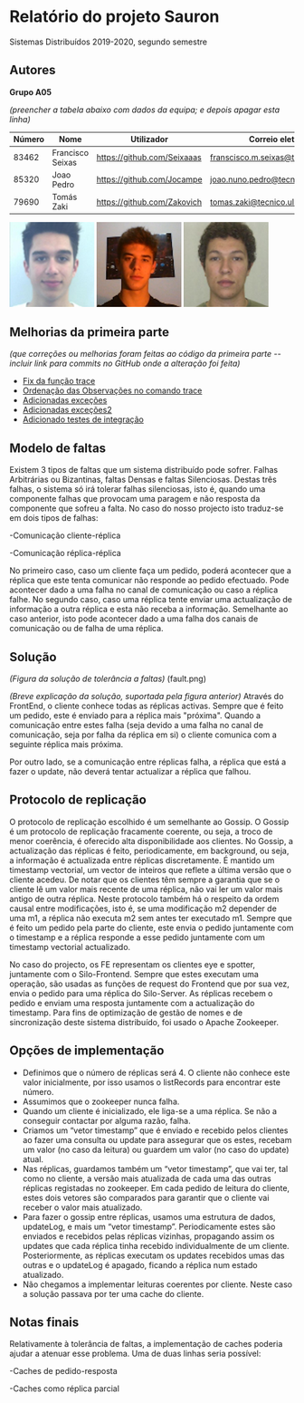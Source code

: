 # Relatório do projeto Sauron

Sistemas Distribuídos 2019-2020, segundo semestre


## Autores
 
**Grupo A05**


*(preencher a tabela abaixo com dados da equipa; e depois apagar esta linha)*  

| Número | Nome              | Utilizador                       | Correio eletrónico                  |
| -------|-------------------|----------------------------------| ------------------------------------|
| 83462  | Francisco Seixas| <https://github.com/Seixaaas>  | <franscisco.m.seixas@tecnico.ulisboa.pt>|
| 85320  | 	Joao Pedro     | <https://github.com/Jocampe>     | <joao.nuno.pedro@tecnico.ulisboa.pt>  |
| 79690  | Tomás Zaki     | <https://github.com/Zakovich> | <tomas.zaki@tecnico.ulisboa.pt>           |

 
![Francisco Seixas](francisco.png) ![Joao Pedro](joao.png) ![Tomas Zaki](tomas.png)


## Melhorias da primeira parte

_(que correções ou melhorias foram feitas ao código da primeira parte -- incluir link para commits no GitHub onde a alteração foi feita)_

- [Fix da função trace](https://github.com/tecnico-distsys/A05-Sauron/commit/74cc2c0d91f2f4986c9b2244ae995f106d1ac5f5)
- [Ordenação das Observações no comando trace](https://github.com/tecnico-distsys/A05-Sauron/commit/74cc2c0d91f2f4986c9b2244ae995f106d1ac5f5)
- [Adicionadas exceções](https://github.com/tecnico-distsys/A05-Sauron/commit/a68bc60ed5657eb47b741df4009044dc59a4931e)
- [Adicionadas exceções2](https://github.com/tecnico-distsys/A05-Sauron/commit/cae3cedf80e120cfd362a764e3365843121b50e1)
- [Adicionado testes de integração](https://github.com/tecnico-distsys/A05-Sauron/commit/cae3cedf80e120cfd362a764e3365843121b50e1)

## Modelo de faltas

Existem 3 tipos de faltas que um sistema distribuído pode sofrer. 
Falhas Arbitrárias ou Bizantinas, faltas Densas e faltas Silenciosas. Destas três falhas, o sistema só irá tolerar falhas silenciosas, isto é, quando uma componente falhas que provocam uma paragem e não resposta da componente que sofreu a falta.
No caso do nosso projecto isto traduz-se em dois tipos de falhas:

-Comunicação cliente-réplica

-Comunicação réplica-réplica

No primeiro caso, caso um cliente faça um pedido, poderá acontecer que a réplica que este tenta comunicar não responde ao pedido efectuado. Pode acontecer dado a uma falha no canal de comunicação ou caso a réplica falhe.
No segundo caso, caso uma réplica tente enviar uma actualização de informação a outra réplica e esta não receba a informação. Semelhante ao caso anterior, isto pode acontecer dado a uma falha dos canais de comunicação ou de falha de uma réplica.


## Solução

_(Figura da solução de tolerância a faltas)_
(fault.png)

_(Breve explicação da solução, suportada pela figura anterior)_
Através do FrontEnd, o cliente conhece todas as réplicas activas. Sempre que é feito um pedido, este é enviado para a réplica mais "próxima". Quando a comunicação entre estes falha (seja devido a uma falha no canal de comunicação, seja por falha da réplica em si) o cliente comunica com a seguinte réplica mais próxima.

Por outro lado, se a comunicação entre réplicas falha, a réplica que está a fazer o update, não deverá tentar actualizar a réplica que falhou. 

## Protocolo de replicação

O protocolo de replicação escolhido é um semelhante ao Gossip. O Gossip é um protocolo de replicação fracamente coerente, ou seja, a troco de menor coerência, é oferecido alta disponibilidade aos clientes. 
No Gossip, a actualização das réplicas é feito, periodicamente, em background, ou seja, a informação é actualizada entre réplicas discretamente. 
É mantido um timestamp vectorial, um vector de inteiros que reflete a última versão que o cliente acedeu.
De notar que os clientes têm sempre a garantia que se o cliente lê um valor mais recente de uma réplica, não vai ler um valor mais antigo de outra réplica.
Neste protocolo também há o respeito da ordem causal entre modificações, isto é, se uma modificação m2 depender de uma m1, a réplica não executa m2 sem antes ter executado m1.
Sempre que é feito um pedido pela parte do cliente, este envia o pedido juntamente com o timestamp e a réplica responde a esse pedido juntamente com um timestamp vectorial actualizado.

No caso do projecto, os FE representam os clientes eye e spotter, juntamente com o Silo-Frontend. Sempre que estes executam uma operação, são usadas as funções de request do Frontend que por sua vez, envia o pedido para uma réplica do Silo-Server. As réplicas recebem o pedido e enviam uma resposta juntamente com a actualização do timestamp.
Para fins de optimização de gestão de nomes e de sincronização deste sistema distribuído, foi usado o Apache Zookeeper.


## Opções de implementação

- Definimos que o número de réplicas será 4. O cliente não conhece este valor inicialmente, por isso usamos o listRecords para encontrar este número.
- Assumimos que o zookeeper nunca falha.
- Quando um cliente é inicializado, ele liga-se a uma réplica. Se não a conseguir contactar por alguma razão, falha.
- Criamos um “vetor timestamp” que é enviado e recebido pelos clientes ao fazer uma consulta ou update para assegurar que os estes, recebam um valor (no caso da leitura) ou guardem um valor (no caso do update) atual.
- Nas réplicas, guardamos também um “vetor timestamp”, que vai ter, tal como no cliente, a versão mais atualizada de cada uma das outras réplicas registadas no zookeeper. Em cada pedido de leitura do cliente, estes dois vetores são comparados para garantir que o cliente vai receber o valor mais atualizado.
- Para fazer o gossip entre réplicas, usamos uma estrutura de dados, updateLog, e mais um “vetor timestamp”. Periodicamente estes são enviados e recebidos pelas réplicas vizinhas, propagando assim os updates que cada réplica tinha recebido individualmente de um cliente. Posteriormente, as réplicas executam os updates recebidos umas das outras e o updateLog é apagado, ficando a réplica num estado atualizado.
- Não chegamos a implementar leituras coerentes por cliente. Neste caso a solução passava por ter uma cache do cliente.



## Notas finais

Relativamente à tolerância de faltas, a implementação de caches poderia ajudar a atenuar esse problema. Uma de duas linhas seria possível:

-Caches de pedido-resposta

-Caches como réplica parcial
